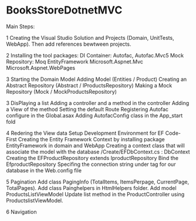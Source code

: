 # BooksStoreDotnetMVC

Main Steps:

1 Creating the Visual Studio Solution and Projects (Domain, UnitTests, WebApp). Then add references bewtween projects.

2 Installing the tool packages:
	DI Container: Autofac, Autofac.Mvc5
	Mock Repository: Moq
	EntityFramework
	Microsoft.Aspnet.Mvc
	Microsoft.Aspnet.WebPages

3 Starting the Domain Model
	Adding Model (Entities / Product)
	Creating an Abstract Repository (Abstract / IProductsRepository)
	Making a Mock Repository (Mock / MockProductsRepository)

3 DisPlaying a list
	Adding a controller  and  a method in the controller
	Adding a View of the method 
	Setting the default Route 
		Registering Autofac configure in the Global.asax 
		Adding AutofacConfig class in the App_start fold

4 Redering the View data
	Setup Development Environment for EF Code-First
	Creating the Entity Framework Context by installing package EntityFramework in domain and WebApp
	Creating a context class that will associate the model with the database
		/Create/EFDbContext.cs : DbContext
	Creating the EFProductRepository extends IproductRepository
	Bind the EfproductRepository
	Specifing the connection string under <configuration> tag for our database in the Web.config file 

5  Pagination
	Add class PagingInfo (TotalItems, ItemsPerpage, CurrentPage, TotalPages).
	Add class Painghelpers in HtmlHelpers folder.
	Add model ProductsListViewModel 
	Update list method in the ProductController using ProductslistViewModel.


6  Navigation
